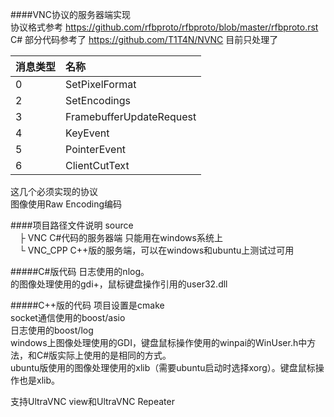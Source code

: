 ####VNC协议的服务器端实现  
协议格式参考 https://github.com/rfbproto/rfbproto/blob/master/rfbproto.rst  
C# 部分代码参考了 https://github.com/T1T4N/NVNC
目前只处理了  

|消息类型|名称|
|:----|:----|
|0|SetPixelFormat|
|2|SetEncodings|
|3|FramebufferUpdateRequest|
|4|KeyEvent|
|5|PointerEvent|
|6|ClientCutText|

这几个必须实现的协议  
图像使用Raw Encoding编码  

####项目路径文件说明
source  
&ensp;&ensp;├ VNC C#代码的服务器端 只能用在windows系统上  
&ensp;&ensp;└ VNC_CPP C++版的服务端，可以在windows和ubuntu上测试过可用  

#####C#版代码
日志使用的nlog。  
的图像处理使用的gdi+，鼠标键盘操作引用的user32.dll

#####C++版的代码
项目设置是cmake  
socket通信使用的boost/asio  
日志使用的boost/log  
windows上图像处理使用的GDI，键盘鼠标操作使用的winpai的WinUser.h中方法，和C#版实际上使用的是相同的方式。  
ubuntu版使用的图像处理使用的xlib（需要ubuntu启动时选择xorg）。键盘鼠标操作也是xlib。

支持UltraVNC view和UltraVNC Repeater

